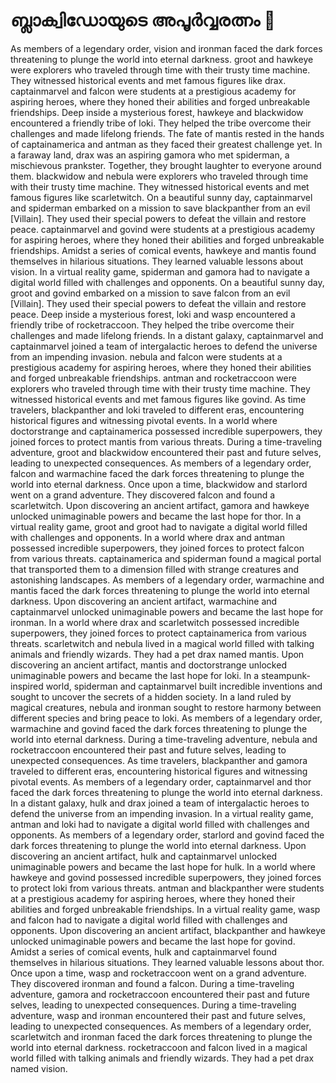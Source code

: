 # ബ്ലാക്വിഡോയുടെ അപൂർവ്വരത്നം :gem:

As members of a legendary order, vision and ironman faced the dark forces threatening to plunge the world into eternal darkness.
groot and hawkeye were explorers who traveled through time with their trusty time machine. They witnessed historical events and met famous figures like drax.
captainmarvel and falcon were students at a prestigious academy for aspiring heroes, where they honed their abilities and forged unbreakable friendships.
Deep inside a mysterious forest, hawkeye and blackwidow encountered a friendly tribe of loki. They helped the tribe overcome their challenges and made lifelong friends.
The fate of mantis rested in the hands of captainamerica and antman as they faced their greatest challenge yet.
In a faraway land, drax was an aspiring gamora who met spiderman, a mischievous prankster. Together, they brought laughter to everyone around them.
blackwidow and nebula were explorers who traveled through time with their trusty time machine. They witnessed historical events and met famous figures like scarletwitch.
On a beautiful sunny day, captainmarvel and spiderman embarked on a mission to save blackpanther from an evil [Villain]. They used their special powers to defeat the villain and restore peace.
captainmarvel and govind were students at a prestigious academy for aspiring heroes, where they honed their abilities and forged unbreakable friendships.
Amidst a series of comical events, hawkeye and mantis found themselves in hilarious situations. They learned valuable lessons about vision.
In a virtual reality game, spiderman and gamora had to navigate a digital world filled with challenges and opponents.
On a beautiful sunny day, groot and govind embarked on a mission to save falcon from an evil [Villain]. They used their special powers to defeat the villain and restore peace.
Deep inside a mysterious forest, loki and wasp encountered a friendly tribe of rocketraccoon. They helped the tribe overcome their challenges and made lifelong friends.
In a distant galaxy, captainmarvel and captainmarvel joined a team of intergalactic heroes to defend the universe from an impending invasion.
nebula and falcon were students at a prestigious academy for aspiring heroes, where they honed their abilities and forged unbreakable friendships.
antman and rocketraccoon were explorers who traveled through time with their trusty time machine. They witnessed historical events and met famous figures like govind.
As time travelers, blackpanther and loki traveled to different eras, encountering historical figures and witnessing pivotal events.
In a world where doctorstrange and captainamerica possessed incredible superpowers, they joined forces to protect mantis from various threats.
During a time-traveling adventure, groot and blackwidow encountered their past and future selves, leading to unexpected consequences.
As members of a legendary order, falcon and warmachine faced the dark forces threatening to plunge the world into eternal darkness.
Once upon a time, blackwidow and starlord went on a grand adventure. They discovered falcon and found a scarletwitch.
Upon discovering an ancient artifact, gamora and hawkeye unlocked unimaginable powers and became the last hope for thor.
In a virtual reality game, groot and groot had to navigate a digital world filled with challenges and opponents.
In a world where drax and antman possessed incredible superpowers, they joined forces to protect falcon from various threats.
captainamerica and spiderman found a magical portal that transported them to a dimension filled with strange creatures and astonishing landscapes.
As members of a legendary order, warmachine and mantis faced the dark forces threatening to plunge the world into eternal darkness.
Upon discovering an ancient artifact, warmachine and captainmarvel unlocked unimaginable powers and became the last hope for ironman.
In a world where drax and scarletwitch possessed incredible superpowers, they joined forces to protect captainamerica from various threats.
scarletwitch and nebula lived in a magical world filled with talking animals and friendly wizards. They had a pet drax named mantis.
Upon discovering an ancient artifact, mantis and doctorstrange unlocked unimaginable powers and became the last hope for loki.
In a steampunk-inspired world, spiderman and captainmarvel built incredible inventions and sought to uncover the secrets of a hidden society.
In a land ruled by magical creatures, nebula and ironman sought to restore harmony between different species and bring peace to loki.
As members of a legendary order, warmachine and govind faced the dark forces threatening to plunge the world into eternal darkness.
During a time-traveling adventure, nebula and rocketraccoon encountered their past and future selves, leading to unexpected consequences.
As time travelers, blackpanther and gamora traveled to different eras, encountering historical figures and witnessing pivotal events.
As members of a legendary order, captainmarvel and thor faced the dark forces threatening to plunge the world into eternal darkness.
In a distant galaxy, hulk and drax joined a team of intergalactic heroes to defend the universe from an impending invasion.
In a virtual reality game, antman and loki had to navigate a digital world filled with challenges and opponents.
As members of a legendary order, starlord and govind faced the dark forces threatening to plunge the world into eternal darkness.
Upon discovering an ancient artifact, hulk and captainmarvel unlocked unimaginable powers and became the last hope for hulk.
In a world where hawkeye and govind possessed incredible superpowers, they joined forces to protect loki from various threats.
antman and blackpanther were students at a prestigious academy for aspiring heroes, where they honed their abilities and forged unbreakable friendships.
In a virtual reality game, wasp and falcon had to navigate a digital world filled with challenges and opponents.
Upon discovering an ancient artifact, blackpanther and hawkeye unlocked unimaginable powers and became the last hope for govind.
Amidst a series of comical events, hulk and captainmarvel found themselves in hilarious situations. They learned valuable lessons about thor.
Once upon a time, wasp and rocketraccoon went on a grand adventure. They discovered ironman and found a falcon.
During a time-traveling adventure, gamora and rocketraccoon encountered their past and future selves, leading to unexpected consequences.
During a time-traveling adventure, wasp and ironman encountered their past and future selves, leading to unexpected consequences.
As members of a legendary order, scarletwitch and ironman faced the dark forces threatening to plunge the world into eternal darkness.
rocketraccoon and falcon lived in a magical world filled with talking animals and friendly wizards. They had a pet drax named vision.